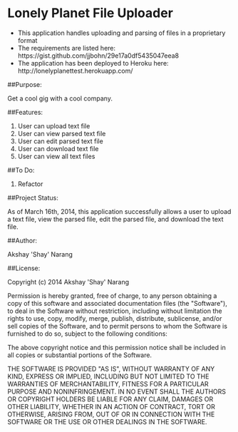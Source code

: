 # Lonely Planet File Uploader

<ul>
<li>This application handles uploading and parsing of files in a proprietary format</li>
<li>The requirements are listed here: https://gist.github.com/jjbohn/29e17a0df5435047eea8</li>
<li>The application has been deployed to Heroku here: http://lonelyplanettest.herokuapp.com/</li>
</ul>

##Purpose:

Get a cool gig with a cool company.

##Features:
<ol>
<li> User can upload text file</li>
<li> User can view parsed text file</li>
<li> User can edit parsed text file</li>
<li> User can download text file</li>
<li> User can view all text files</li>
</ol>

##To Do:

<ol>
<li> Refactor</li>
</ol>

##Project Status:

As of March 16th, 2014, this application successfully allows a user to upload a text file, view the parsed file, edit the parsed file, and download the text file.

##Author:

Akshay 'Shay' Narang

##License:

Copyright (c) 2014 Akshay 'Shay' Narang

Permission is hereby granted, free of charge, to any person obtaining a copy
of this software and associated documentation files (the "Software"), to deal
in the Software without restriction, including without limitation the rights
to use, copy, modify, merge, publish, distribute, sublicense, and/or sell
copies of the Software, and to permit persons to whom the Software is
furnished to do so, subject to the following conditions:

The above copyright notice and this permission notice shall be included in
all copies or substantial portions of the Software.

THE SOFTWARE IS PROVIDED "AS IS", WITHOUT WARRANTY OF ANY KIND, EXPRESS OR
IMPLIED, INCLUDING BUT NOT LIMITED TO THE WARRANTIES OF MERCHANTABILITY,
FITNESS FOR A PARTICULAR PURPOSE AND NONINFRINGEMENT. IN NO EVENT SHALL THE
AUTHORS OR COPYRIGHT HOLDERS BE LIABLE FOR ANY CLAIM, DAMAGES OR OTHER
LIABILITY, WHETHER IN AN ACTION OF CONTRACT, TORT OR OTHERWISE, ARISING FROM,
OUT OF OR IN CONNECTION WITH THE SOFTWARE OR THE USE OR OTHER DEALINGS IN
THE SOFTWARE.
